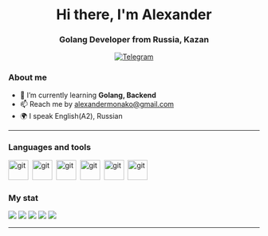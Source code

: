 <div id="header" align="center">
    <h1>Hi there, I'm  Alexander </h1>
    <h3>Golang Developer from Russia, Kazan</h3>
</div>

<div id="socials" align="center">
  <a href="[telegram-url](https://t.me/AlexMona)">
    <img src="https://img.shields.io/badge/Telegram-blue?style=for-the-badge&logo=telegram&logoColor=white" alt="Telegram"/>
  </a>
</div>

### About me
- 🌱 I’m currently learning **Golang, Backend**
- 📫 Reach me by alexandermonako@gmail.com
- 🌍 I speak English(A2), Russian

---

### Languages and tools

<img src="https://cdn.jsdelivr.net/gh/devicons/devicon/icons/git/git-plain.svg" title="git" width="40" height="40"/>&nbsp;
<img src="https://cdn.jsdelivr.net/gh/devicons/devicon@latest/icons/go/go-original-wordmark.svg" title="git" width="40" height="40"/>&nbsp;
<img src="https://cdn.jsdelivr.net/gh/devicons/devicon@latest/icons/docker/docker-plain-wordmark.svg" title="git" width="40" height="40"/>&nbsp;
<img src="https://cdn.jsdelivr.net/gh/devicons/devicon@latest/icons/dbeaver/dbeaver-original.svg" title="git" width="40" height="40"/>&nbsp;
<img src="https://cdn.jsdelivr.net/gh/devicons/devicon@latest/icons/cplusplus/cplusplus-original.svg" title="git" width="40" height="40"/>&nbsp;
<img src="https://cdn.jsdelivr.net/gh/devicons/devicon@latest/icons/c/c-original.svg" title="git" width="40" height="40"/>&nbsp;





### My stat

![](http://github-profile-summary-cards.vercel.app/api/cards/profile-details?username=Alex-Mona&theme=2077)
![](http://github-profile-summary-cards.vercel.app/api/cards/repos-per-language?username=Alex-Mona&theme=2077)
![](http://github-profile-summary-cards.vercel.app/api/cards/most-commit-language?username=Alex-Mona&theme=2077)
![](http://github-profile-summary-cards.vercel.app/api/cards/stats?username=Alex-Mona&theme=2077)
![](http://github-profile-summary-cards.vercel.app/api/cards/productive-time?username=Alex-Mona&theme=2077&utcOffset=8)

---

